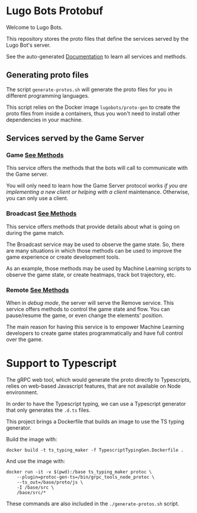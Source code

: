 # Lugo Bots Protobuf 

Welcome to Lugo Bots.

This repository stores the proto files that define the services served by the Lugo Bot's server.

See the auto-generated [Documentation](./doc/docs.md) to learn all services and methods.

## Generating proto files

The script `generate-protos.sh` will generate the proto files for you in different programming languages.

This script relies on the Docker image `lugobots/proto-gen` to create the proto files from inside a containers, thus
you won't need to install other dependencies in your machine.


## Services served by the Game Server

### Game [See Methods](./doc/docs.md#game)

This service offers the methods that the bots will call to communicate with the Game server. 

You will only need to learn how the Game Server protocol works *if you are implementing a new client or helping with a client*
maintenance. Otherwise, you can only use a client.

###  Broadcast [See Methods](./doc/docs.md#broadcast)

This service offers methods that provide details about what is going on during the game match.

The Broadcast service may be used to observe the game state. So, there are many situations in which those methods can
be used to improve the game experience or create development tools.

As an example, those methods may be used by Machine Learning scripts to observe the game state, or create heatmaps, 
track bot trajectory, etc.

###  Remote [See Methods](./doc/docs.md#remote)

When in *debug mode*, the server will serve the Remove service. This service offers methods to control the game state and flow.
You can pause/resume the game, or even change the elements' position.

The main reason for having this service is to empower Machine Learning developers to create game states 
programmatically and have full control over the game.


# Support to Typescript

The gRPC web tool, which would generate the proto directly to Typescripts, relies on web-based Javascript features, that
are not available on Node environment.

In order to have the Typescript typing, we can use a Typescript generator that only generates the `.d.ts` files.

This project brings a Dockerfile that builds an image to use the TS typing generator.

Build the image with:

`docker build -t ts_typing_maker -f TypescriptTypingGen.Dockerfile .`

And use the image with:

```
docker run -it -v $(pwd):/base ts_typing_maker protoc \
    --plugin=protoc-gen-ts=/bin/grpc_tools_node_protoc \
    --ts_out=/base/proto/js \
    -I /base/src \
    /base/src/*
```

These commands are also included in the `./generate-protos.sh` script.
